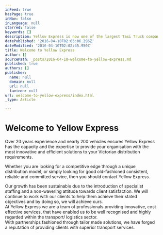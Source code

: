 ```yaml
---
inFeed: true
hasPage: true
inNav: false
inLanguage: null
starred: false
keywords: []
description: Yellow Express is now one of the largest Taxi Truck companies servicing the Melbourne Metropolitan area together with direct services into Victorian Country.
datePublished: '2016-04-10T02:03:06.296Z'
dateModified: '2016-04-10T02:02:45.950Z'
title: Welcome to Yellow Express
author: []
sourcePath: _posts/2016-04-10-welcome-to-yellow-express.md
published: true
authors: []
publisher:
  name: null
  domain: null
  url: null
  favicon: null
url: welcome-to-yellow-express/index.html
_type: Article

---
```

# Welcome to Yellow Express

Over 20 years experience and nearly 200 vehicles ensures Yellow Express has the capacity and the expertise to provide your organisation with the most innovative and efficient solutions to your Victorian distribution requirements.

Whether you are looking for a competitive edge through a unique distribution model, or simply looking for good old-fashioned consistent, reliable and committed service, then you should contact Yellow Express.

Our growth has been sustainable due to the introduction of specialist staffing and a non-wavering attitude towards client satisfaction. We will continue to work with our clients to help them achieve their stated objectives and by doing so, we will achieve ours.  
At Yellow Express we are a team of professionals providing innovative, cost effective services, that have enabled us to be well recognised and highly regarded within the transport/ logistics sector.  
With partnerships fashioned through tailor made solutions, we have forged a reputation of providing clients with superior transport services.